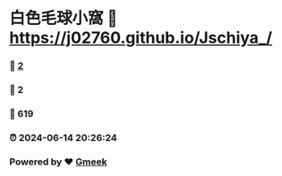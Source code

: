 # 白色毛球小窩 :link: https://j02760.github.io/Jschiya_/ 
### :page_facing_up: [2](https://j02760.github.io/Jschiya_//tag.html) 
### :speech_balloon: 2 
### :hibiscus: 619 
### :alarm_clock: 2024-06-14 20:26:24 
### Powered by :heart: [Gmeek](https://github.com/Meekdai/Gmeek)
